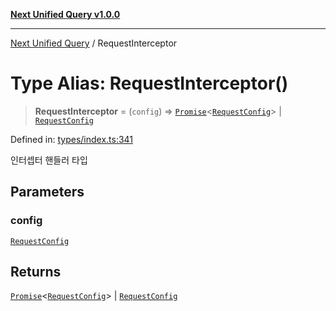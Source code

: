 [**Next Unified Query v1.0.0**](../README.md)

***

[Next Unified Query](../globals.md) / RequestInterceptor

# Type Alias: RequestInterceptor()

> **RequestInterceptor** = (`config`) => [`Promise`](https://developer.mozilla.org/docs/Web/JavaScript/Reference/Global_Objects/Promise)\<[`RequestConfig`](../interfaces/RequestConfig.md)\> \| [`RequestConfig`](../interfaces/RequestConfig.md)

Defined in: [types/index.ts:341](https://github.com/newExpand/next-unified-query/blob/main/packages/core/src/types/index.ts#L341)

인터셉터 핸들러 타입

## Parameters

### config

[`RequestConfig`](../interfaces/RequestConfig.md)

## Returns

[`Promise`](https://developer.mozilla.org/docs/Web/JavaScript/Reference/Global_Objects/Promise)\<[`RequestConfig`](../interfaces/RequestConfig.md)\> \| [`RequestConfig`](../interfaces/RequestConfig.md)
